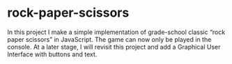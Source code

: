 # rock-paper-scissors

In this project I make a simple implementation of grade-school classic “rock paper scissors” in JavaScript. The game can now only be played in the console. At a later stage, I will revisit this project and add a Graphical User Interface with buttons and text.